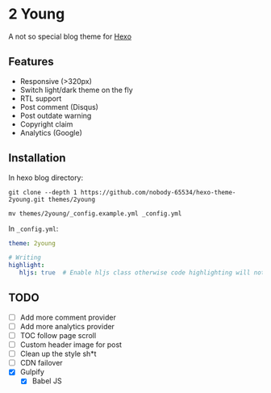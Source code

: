  # 2 Young
 
 A not so special blog theme for [Hexo](//hexo.io)

 ## Features

* Responsive (>320px)
* Switch light/dark theme on the fly
* RTL support
* Post comment (Disqus)
* Post outdate warning
* Copyright claim
* Analytics (Google)
 
 ## Installation
 
 In hexo blog directory:
 ```shell script
 git clone --depth 1 https://github.com/nobody-65534/hexo-theme-2young.git themes/2young
 
 mv themes/2young/_config.example.yml _config.yml
```
 
 In `_config.yml`:
 ```yaml
theme: 2young

# Writing
highlight:
    hljs: true  # Enable hljs class otherwise code highlighting will not work
```
 
 ## TODO
 
 - [ ] Add more comment provider
 - [ ] Add more analytics provider
 - [ ] TOC follow page scroll
 - [ ] Custom header image for post
 - [ ] Clean up the style sh*t
 - [ ] CDN failover
 - [x] Gulpify
     - [x] Babel JS
